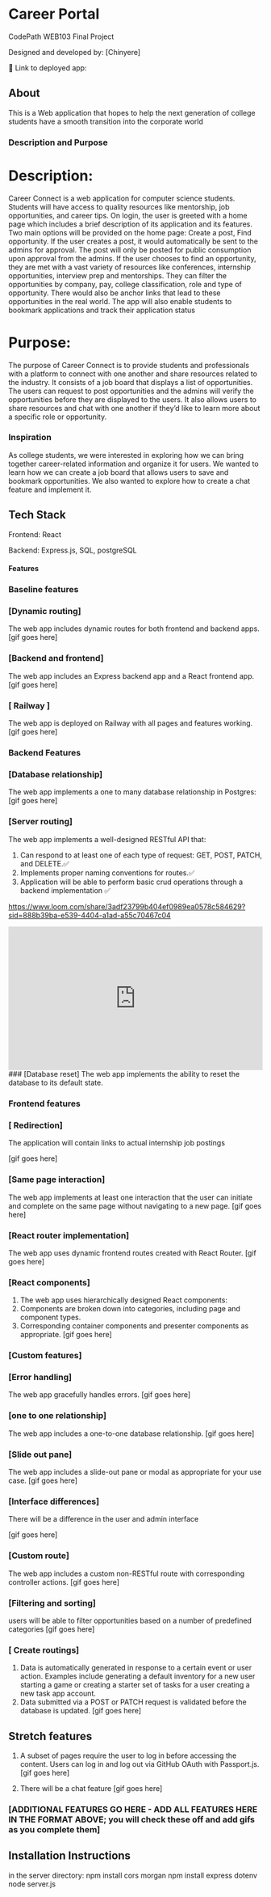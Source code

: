 # Career Portal

CodePath WEB103 Final Project

Designed and developed by: [Chinyere]

🔗 Link to deployed app:

## About
This is a Web application that hopes to help the next generation of college students have a smooth transition into the corporate world

### Description and Purpose
# Description:
Career Connect is a web application for computer science students. Students will have access to quality resources like mentorship, job opportunities, and career tips.
On login, the user is greeted with a home page which includes a brief description of its application and its features. Two main options will be provided on the home page: Create a post, Find opportunity.
If the user creates a post, it would automatically be sent to the admins for approval. The post will only be posted for public consumption upon approval from the admins.
If the user chooses to find an opportunity, they are met with a vast variety of resources like conferences, internship opportunities, interview prep and mentorships. They can filter the opportunities by company, pay, college classification, role and type of opportunity. There would also be anchor links that lead to these opportunities in the real world.
The app will also enable students to bookmark applications and track their application status

# Purpose: 
The purpose of Career Connect is to provide students and professionals with a platform to connect with one another and share resources related to the industry. It consists of a job board that displays a list of opportunities. The users can request to post opportunities and the admins will verify the opportunities before they are displayed to the users. It also allows users to share resources and chat with one another if they’d like to learn more about a specific role or opportunity. 

### Inspiration

As college students, we were interested in exploring how we can bring together career-related information and organize it for users. We wanted to learn how we can create a job board that allows users to save and bookmark opportunities. We also wanted to explore how to create a chat feature and implement it.


## Tech Stack

Frontend: React

Backend: Express.js, SQL, postgreSQL

#### Features
### Baseline features
### [Dynamic routing]
The web app includes dynamic routes for both frontend and backend apps.
[gif goes here]

### [Backend and frontend]
The web app includes an Express backend app and a React frontend app.
[gif goes here]

### [ Railway ]
The web app is deployed on Railway with all pages and features working.
[gif goes here]

### Backend Features
### [Database relationship]
The web app implements a one to many database relationship in Postgres:
[gif goes here]

### [Server routing]
The web app implements a well-designed RESTful API that:
1. Can respond to at least one of each type of request: GET, POST, PATCH, and DELETE.✅
2. Implements proper naming conventions for routes.✅
3. Application will be able to perform basic crud operations through a backend implementation ✅ 

https://www.loom.com/share/3adf23799b404ef0989ea0578c584629?sid=888b39ba-e539-4404-a1ad-a55c70467c04

<div style="position: relative; padding-bottom: 56.25%; height: 0;"><iframe src="https://www.loom.com/embed/3adf23799b404ef0989ea0578c584629?sid=2b38a353-49b8-4d00-9549-1b0cea58fbb6" frameborder="0" webkitallowfullscreen mozallowfullscreen allowfullscreen style="position: absolute; top: 0; left: 0; width: 100%; height: 100%;"></iframe></div>
### [Database reset]
The web app implements the ability to reset the database to its default state.

### Frontend features
### [ Redirection]
The application will contain links to actual internship job postings

[gif goes here]

### [Same page interaction]
The web app implements at least one interaction that the user can initiate and complete on the same page without navigating to a new page.
[gif goes here] 

### [React router implementation]
The web app uses dynamic frontend routes created with React Router.
[gif goes here]

### [React components]
1. The web app uses hierarchically designed React components:
2. Components are broken down into categories, including page and component types.
3. Corresponding container components and presenter components as appropriate.
[gif goes here]

### [Custom features]

### [Error handling]
The web app gracefully handles errors.
[gif goes here]

### [one to one relationship]
The web app includes a one-to-one database relationship.
[gif goes here]

### [Slide out pane]
The web app includes a slide-out pane or modal as appropriate for your use case.
[gif goes here]

### [Interface differences]
There will be a difference in the user and admin interface

[gif goes here]

### [Custom route]
The web app includes a custom non-RESTful route with corresponding controller actions.
[gif goes here]

### [Filtering and sorting]
users will be able to filter opportunities based on a number of predefined categories
[gif goes here]

### [ Create routings]
1. Data is automatically generated in response to a certain event or user action. Examples include generating a default inventory for a new user starting a game or creating a starter set of tasks for a user creating a new task app account.
2. Data submitted via a POST or PATCH request is validated before the database is updated.
[gif goes here]

## Stretch features
1. A subset of pages require the user to log in before accessing the content.
Users can log in and log out via GitHub OAuth with Passport.js.
[gif goes here]

2. There will be a chat feature
[gif goes here]

### [ADDITIONAL FEATURES GO HERE - ADD ALL FEATURES HERE IN THE FORMAT ABOVE; you will check these off and add gifs as you complete them]

## Installation Instructions
in the server directory:
npm install cors morgan
npm install express dotenv
node server.js
